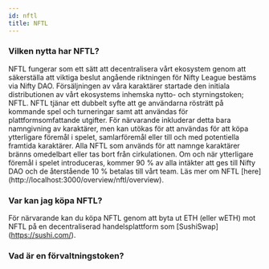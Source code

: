 ```yaml
---
id: nftl
title: NFTL
---
```


### Vilken nytta har NFTL?

NFTL fungerar som ett sätt att decentralisera vårt ekosystem genom att säkerställa att viktiga beslut angående riktningen för Nifty League bestäms via Nifty DAO. Försäljningen av våra karaktärer startade den initiala distributionen av vårt ekosystems inhemska nytto- och styrningstoken; NFTL. NFTL tjänar ett dubbelt syfte att ge användarna rösträtt på kommande spel och turneringar samt att användas för plattformsomfattande utgifter. För närvarande inkluderar detta bara namngivning av karaktärer, men kan utökas för att användas för att köpa ytterligare föremål i spelet, samlarföremål eller till och med potentiella framtida karaktärer. Alla NFTL som används för att namnge karaktärer bränns omedelbart eller tas bort från cirkulationen. Om och när ytterligare föremål i spelet introduceras, kommer 90 % av alla intäkter att ges till Nifty DAO och de återstående 10 % betalas till vårt team. Läs mer om NFTL \[here\] (http://localhost:3000/overview/nftl/overview).

### Var kan jag köpa NFTL?

För närvarande kan du köpa NFTL genom att byta ut ETH (eller wETH) mot NFTL på en decentraliserad handelsplattform som \[SushiSwap\] (https://sushi.com/).

### Vad är en förvaltningstoken?
